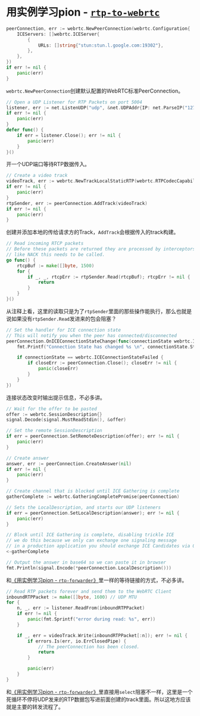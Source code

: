 # 用实例学习pion - [`rtp-to-webrtc`](https://github.com/pion/webrtc/blob/master/examples/rtp-to-webrtc/main.go)

```go
peerConnection, err := webrtc.NewPeerConnection(webrtc.Configuration{
    ICEServers: []webrtc.ICEServer{
        {
            URLs: []string{"stun:stun.l.google.com:19302"},
        },
    },
})
if err != nil {
    panic(err)
}
```

`webrtc.NewPeerConnection`创建默认配置的WebRTC标准PeerConnection。

```go
// Open a UDP Listener for RTP Packets on port 5004
listener, err := net.ListenUDP("udp", &net.UDPAddr{IP: net.ParseIP("127.0.0.1"), Port: 5004})
if err != nil {
    panic(err)
}
defer func() {
    if err = listener.Close(); err != nil {
        panic(err)
    }
}()
```

开一个UDP端口等待RTP数据传入。

```go
// Create a video track
videoTrack, err := webrtc.NewTrackLocalStaticRTP(webrtc.RTPCodecCapability{MimeType: webrtc.MimeTypeVP8}, "video", "pion")
if err != nil {
    panic(err)
}
rtpSender, err := peerConnection.AddTrack(videoTrack)
if err != nil {
    panic(err)
}
```

创建并添加本地的传给请求方的Track，`AddTrack`会根据传入的track构建。

```go
// Read incoming RTCP packets
// Before these packets are returned they are processed by interceptors. For things
// like NACK this needs to be called.
go func() {
    rtcpBuf := make([]byte, 1500)
    for {
        if _, _, rtcpErr := rtpSender.Read(rtcpBuf); rtcpErr != nil {
            return
        }
    }
}()
```

从注释上看，这里的读取只是为了`rtpSender`里面的那些操作能执行，那么也就是说如果没有`rtpSender.Read`发进来的包会阻塞？

```go
// Set the handler for ICE connection state
// This will notify you when the peer has connected/disconnected
peerConnection.OnICEConnectionStateChange(func(connectionState webrtc.ICEConnectionState) {
    fmt.Printf("Connection State has changed %s \n", connectionState.String())

    if connectionState == webrtc.ICEConnectionStateFailed {
        if closeErr := peerConnection.Close(); closeErr != nil {
            panic(closeErr)
        }
    }
})
```

连接状态改变时输出提示信息，不必多讲。

```go
// Wait for the offer to be pasted
offer := webrtc.SessionDescription{}
signal.Decode(signal.MustReadStdin(), &offer)

// Set the remote SessionDescription
if err = peerConnection.SetRemoteDescription(offer); err != nil {
    panic(err)
}

// Create answer
answer, err := peerConnection.CreateAnswer(nil)
if err != nil {
    panic(err)
}

// Create channel that is blocked until ICE Gathering is complete
gatherComplete := webrtc.GatheringCompletePromise(peerConnection)

// Sets the LocalDescription, and starts our UDP listeners
if err = peerConnection.SetLocalDescription(answer); err != nil {
    panic(err)
}

// Block until ICE Gathering is complete, disabling trickle ICE
// we do this because we only can exchange one signaling message
// in a production application you should exchange ICE Candidates via OnICECandidate
<-gatherComplete

// Output the answer in base64 so we can paste it in browser
fmt.Println(signal.Encode(*peerConnection.LocalDescription()))
```

和[《用实例学习pion - `rtp-forwarder`》](rtp-forwarder.md)里一样的等待链接的方式，不必多讲。

```go
// Read RTP packets forever and send them to the WebRTC Client
inboundRTPPacket := make([]byte, 1600) // UDP MTU
for {
    n, _, err := listener.ReadFrom(inboundRTPPacket)
    if err != nil {
        panic(fmt.Sprintf("error during read: %s", err))
    }

    if _, err = videoTrack.Write(inboundRTPPacket[:n]); err != nil {
        if errors.Is(err, io.ErrClosedPipe) {
            // The peerConnection has been closed.
            return
        }

        panic(err)
    }
}
```
和[《用实例学习pion - `rtp-forwarder`》](rtp-forwarder.md)里直接用`select`阻塞不一样，这里是一个死循环不停将UDP发来的RTP数据包写进前面创建的track里面。所以这地方应该就是主要的转发流程了。